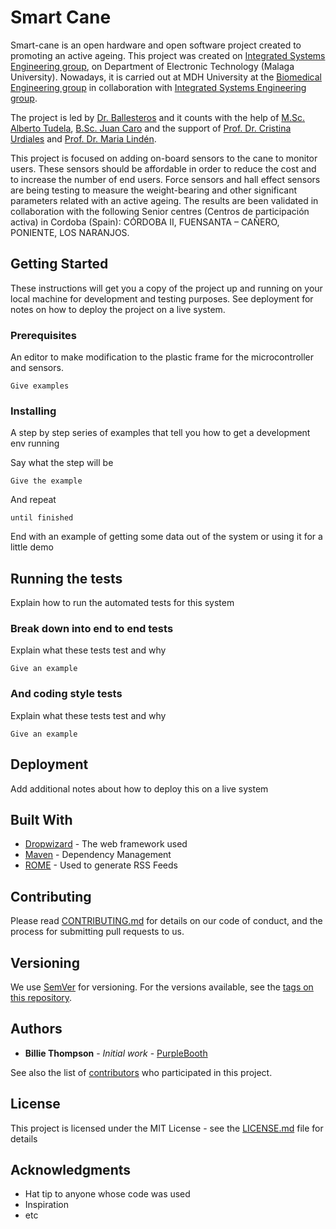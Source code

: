 # Smart Cane

Smart-cane is an open hardware and open software project created to promoting an active ageing. This project was created on [Integrated Systems Engineering group](www.grupoisis.uma.es/), on Department of Electronic Technology (Malaga University). Nowadays, it is carried out at MDH University at the [Biomedical Engineering group](http://www.es.mdh.se/research-groups/32-Biomedical_Engineering) in collaboration with [Integrated Systems Engineering group](www.grupoisis.uma.es/).

The project is led by [Dr. Ballesteros](https://www.researchgate.net/profile/Joaquin_Ballesteros) and it counts with the help of [M.Sc. Alberto Tudela](https://duma.uma.es/duma/buscador/persona/535571bb-1da1-4cbd-a49a-7b0d61c4cd2d/), [B.Sc. Juan Caro](...) and the support of [Prof. Dr. Cristina Urdiales](https://www.researchgate.net/profile/Cristina_Urdiales2) and [Prof. Dr. Maria Lindén](http://www.es.mdh.se/staff/114-Maria_Lind__n).

This project is focused on adding on-board sensors to the cane to monitor users. These sensors should be affordable in order to reduce the cost and to increase the number of end users. Force sensors and hall effect sensors are being testing to measure the weight-bearing and other significant parameters related with an active ageing. The results are been validated in collaboration with the following Senior centres (Centros de participación activa) in Cordoba (Spain): CÓRDOBA II, FUENSANTA – CAÑERO, PONIENTE, LOS NARANJOS.


## Getting Started

These instructions will get you a copy of the project up and running on your local machine for development and testing purposes. See deployment for notes on how to deploy the project on a live system.

### Prerequisites
An editor to make modification to the plastic frame for the microcontroller and sensors. 
```
Give examples
```

### Installing

A step by step series of examples that tell you how to get a development env running

Say what the step will be

```
Give the example
```

And repeat

```
until finished
```

End with an example of getting some data out of the system or using it for a little demo

## Running the tests

Explain how to run the automated tests for this system

### Break down into end to end tests

Explain what these tests test and why

```
Give an example
```

### And coding style tests

Explain what these tests test and why

```
Give an example
```

## Deployment

Add additional notes about how to deploy this on a live system

## Built With

* [Dropwizard](http://www.dropwizard.io/1.0.2/docs/) - The web framework used
* [Maven](https://maven.apache.org/) - Dependency Management
* [ROME](https://rometools.github.io/rome/) - Used to generate RSS Feeds

## Contributing

Please read [CONTRIBUTING.md](https://gist.github.com/PurpleBooth/b24679402957c63ec426) for details on our code of conduct, and the process for submitting pull requests to us.

## Versioning

We use [SemVer](http://semver.org/) for versioning. For the versions available, see the [tags on this repository](https://github.com/your/project/tags). 

## Authors

* **Billie Thompson** - *Initial work* - [PurpleBooth](https://github.com/PurpleBooth)

See also the list of [contributors](https://github.com/your/project/contributors) who participated in this project.

## License

This project is licensed under the MIT License - see the [LICENSE.md](LICENSE.md) file for details

## Acknowledgments

* Hat tip to anyone whose code was used
* Inspiration
* etc

